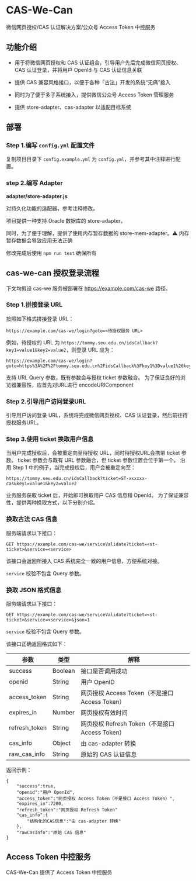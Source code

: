 # CAS-We-Can
微信网页授权/CAS 认证解决方案/公众号 Access Token 中控服务

## 功能介绍
* 用于将微信网页授权和 CAS 认证组合，引导用户先后完成微信网页授权、CAS 认证登录，并将用户 OpenId 与 CAS 认证信息关联

* 提供 CAS 兼容风格接口，以便于各种「古法」开发的系统“无痛”接入

* 同时为了便于多子系统接入，提供微信公众号 Access Token 管理服务

* 提供 store-adapter、cas-adapter 以适配目标系统

## 部署

### Step 1.编写 `config.yml` 配置文件

复制项目目录下 `config.example.yml` 为 `config.yml`，并参考其中注释进行配置。

### step 2.编写 Adapter

**adapter/store-adapter.js**

对持久化功能的适配器，参考注释修改。

项目提供一种支持 Oracle 数据库的 store-adapter。

同时，为了便于理解，提供了使用内存暂存数据的 store-mem-adapter。⚠️ 内存暂存数据会导致应用无法正确

修改完成后使用 `npm run test` 确保所有





## cas-we-can 授权登录流程

下文均假设 cas-we 服务被部署在 https://example.com/cas-we 路径。

### Step 1.拼接登录 URL
按照如下格式拼接登录 URL：
```
https://example.com/cas-we/login?goto=<待授权服务 URL>
```
例如，待授权的 URL 为 `https://tommy.seu.edu.cn/idsCallback?key1=value1&key2=value2`，则登录 URL 应为：
```
https://example.com/cas-we/login?goto=https%3A%2F%2Ftommy.seu.edu.cn%2FidsCallback%3Fkey1%3Dvalue1%26key2%3Dvalue2
```
支持 URL Query 参数，既有参数会与授权 ticket 参数融合。
为了保证良好的浏览器兼容性，应首先对URL进行 encodeURIComponent

### Step 2.引导用户访问登录URL
引导用户访问登录 URL，系统将完成微信网页授权、CAS 认证登录，然后前往待授权服务URL。

### Step 3.使用 ticket 换取用户信息
当用户完成授权后，会被重定向至待授权 URL，同时待授权URL会携带 ticket 参数。
ticket 参数会与既有 URL 参数融合，但 ticket 参数位置会位于第一个。
沿用 Step 1 中的例子，当完成授权后，用户会被重定向至：
```
https://tommy.seu.edu.cn/idsCallback?ticket=ST-xxxxxx-cas&key1=value1&key2=value2
```
业务服务获取 ticket 后，开始即可换取用户 CAS 信息和 OpenId。
为了保证兼容性，提供两种换取方式，以下分别介绍。

### 换取古法 CAS 信息
服务端请求以下接口：
```
GET https://example.com/cas-we/serviceValidate?ticket=<st-ticket>&service=<service>
```
该接口会返回所接入 CAS 系统完全一致的用户信息，方便系统对接。

`service` 校验不包含 Query 参数。

### 换取 JSON 格式信息
服务端请求以下接口：
```
GET https://example.com/cas-we/serviceValidate?ticket=<st-ticket>&service=<service>&json=1
```

`service` 校验不包含 Query 参数。

该接口正确返回格式如下：

| 参数          | 类型    | 解释                                            |
| ------------- | ------- | ----------------------------------------------- |
| success       | Boolean | 接口是否调用成功                                |
| openid        | String  | 用户 OpenID                                     |
| access_token  | String  | 网页授权 Access Token（不是接口 Access Token）  |
| expires_in    | Number  | 网页授权有效时间                                |
| refresh_token | String  | 网页授权 Refresh Token（不是接口 Access Token） |
| cas_info      | Object  | 由 cas-adapter 转换                             |
| raw_cas_info  | String  | 原始的 CAS 认证信息                             |

返回示例：

```
{
    "success":true,
    "openid":"用户 OpenId",
    "access_token":"网页授权 Access Token（不是接口 Access Token）",
    "expires_in":7200,
    "refresh_token":"网页授权 Refresh Token"
    "cas_info":{
        "结构化的CAS信息":"由 cas-adapter 转换"
    },
    "rawCasInfo":"原始 CAS 信息"
}
```

## Access Token 中控服务

CAS-We-Can 提供了 Access Token 中控服务